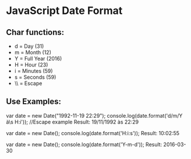 JavaScript Date Format
==================================================================================================

Char functions:
--------------------------------------------
- d = Day (31)
- m = Month (12)
- Y = Full Year (2016)
- H = Hour (23)
- i = Minutes (59)
- s = Seconds (59)
- \\\ = Escape

Use Examples:
--------------------------------------------
>
var date = new Date("1992-11-19 22:29");
console.log(date.format('d/m/Y à\\s H:i')); //Escape example
Result: 19/11/1992 às 22:29


var date = new Date();
console.log(date.format('H:i:s'));
Result: 10:02:55
  
var date = new Date();
console.log(date.format('Y-m-d'));
Result: 2016-03-30
